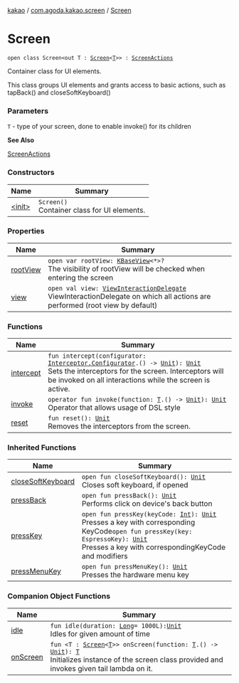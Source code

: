 [kakao](../../index.md) / [com.agoda.kakao.screen](../index.md) / [Screen](./index.md)

# Screen

`open class Screen<out T : `[`Screen`](./index.md)`<`[`T`](index.md#T)`>> : `[`ScreenActions`](../-screen-actions/index.md)

Container class for UI elements.

This class groups UI elements and grants access to basic actions,
such as tapBack() and closeSoftKeyboard()

### Parameters

`T` - type of your screen, done to enable invoke() for its children

**See Also**

[ScreenActions](../-screen-actions/index.md)

### Constructors

| Name | Summary |
|---|---|
| [&lt;init&gt;](-init-.md) | `Screen()`<br>Container class for UI elements. |

### Properties

| Name | Summary |
|---|---|
| [rootView](root-view.md) | `open var rootView: `[`KBaseView`](../../com.agoda.kakao.common.views/-k-base-view/index.md)`<*>?`<br>The visibility of rootView will be checked when entering the screen |
| [view](view.md) | `open val view: `[`ViewInteractionDelegate`](../../com.agoda.kakao.delegate/-view-interaction-delegate/index.md)<br>ViewInteractionDelegate on which all actions are performed (root view by default) |

### Functions

| Name | Summary |
|---|---|
| [intercept](intercept.md) | `fun intercept(configurator: `[`Interceptor.Configurator`](../../com.agoda.kakao.intercept/-interceptor/-configurator/index.md)`.() -> `[`Unit`](https://kotlinlang.org/api/latest/jvm/stdlib/kotlin/-unit/index.html)`): `[`Unit`](https://kotlinlang.org/api/latest/jvm/stdlib/kotlin/-unit/index.html)<br>Sets the interceptors for the screen. Interceptors will be invoked on all interactions while the screen is active. |
| [invoke](invoke.md) | `operator fun invoke(function: `[`T`](index.md#T)`.() -> `[`Unit`](https://kotlinlang.org/api/latest/jvm/stdlib/kotlin/-unit/index.html)`): `[`Unit`](https://kotlinlang.org/api/latest/jvm/stdlib/kotlin/-unit/index.html)<br>Operator that allows usage of DSL style |
| [reset](reset.md) | `fun reset(): `[`Unit`](https://kotlinlang.org/api/latest/jvm/stdlib/kotlin/-unit/index.html)<br>Removes the interceptors from the screen. |

### Inherited Functions

| Name | Summary |
|---|---|
| [closeSoftKeyboard](../-screen-actions/close-soft-keyboard.md) | `open fun closeSoftKeyboard(): `[`Unit`](https://kotlinlang.org/api/latest/jvm/stdlib/kotlin/-unit/index.html)<br>Closes soft keyboard, if opened |
| [pressBack](../-screen-actions/press-back.md) | `open fun pressBack(): `[`Unit`](https://kotlinlang.org/api/latest/jvm/stdlib/kotlin/-unit/index.html)<br>Performs click on device's back button |
| [pressKey](../-screen-actions/press-key.md) | `open fun pressKey(keyCode: `[`Int`](https://kotlinlang.org/api/latest/jvm/stdlib/kotlin/-int/index.html)`): `[`Unit`](https://kotlinlang.org/api/latest/jvm/stdlib/kotlin/-unit/index.html)<br>Presses a key with corresponding KeyCode`open fun pressKey(key: EspressoKey): `[`Unit`](https://kotlinlang.org/api/latest/jvm/stdlib/kotlin/-unit/index.html)<br>Presses a key with correspondingKeyCode and modifiers |
| [pressMenuKey](../-screen-actions/press-menu-key.md) | `open fun pressMenuKey(): `[`Unit`](https://kotlinlang.org/api/latest/jvm/stdlib/kotlin/-unit/index.html)<br>Presses the hardware menu key |

### Companion Object Functions

| Name | Summary |
|---|---|
| [idle](idle.md) | `fun idle(duration: `[`Long`](https://kotlinlang.org/api/latest/jvm/stdlib/kotlin/-long/index.html)` = 1000L): `[`Unit`](https://kotlinlang.org/api/latest/jvm/stdlib/kotlin/-unit/index.html)<br>Idles for given amount of time |
| [onScreen](on-screen.md) | `fun <T : `[`Screen`](./index.md)`<`[`T`](on-screen.md#T)`>> onScreen(function: `[`T`](on-screen.md#T)`.() -> `[`Unit`](https://kotlinlang.org/api/latest/jvm/stdlib/kotlin/-unit/index.html)`): `[`T`](on-screen.md#T)<br>Initializes instance of the screen class provided and invokes given tail lambda on it. |
